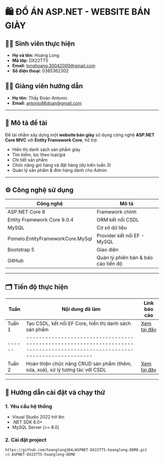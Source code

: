 # 🛍️ ĐỒ ÁN ASP.NET - WEBSITE BÁN GIÀY

## 👩‍💻 Sinh viên thực hiện
- **Họ và tên:** Hoàng Long
- **Mã lớp:** DX22TT5  
- **Email:** longhoang.30042000@gmail.com
- **Số điện thoại:** 0385362302

## 👨‍🏫 Giảng viên hướng dẫn
- **Họ tên:** Thầy Đoàn Antonio  
- **Email:** antonio86doan@gmail.com

---

## 📌 Mô tả đề tài

Đề tài nhằm xây dựng một **website bán giày** sử dụng công nghệ **ASP.NET Core MVC** với **Entity Framework Core**, hỗ trợ:
- Hiển thị danh sách sản phẩm giày
- Tìm kiếm, lọc theo loại/giá
- Chi tiết sản phẩm
- Chức năng giỏ hàng và đặt hàng (dự kiến tuần 3)
- Quản lý sản phẩm & đơn hàng dành cho Admin

---

## ⚙️ Công nghệ sử dụng

| Công nghệ | Mô tả |
|----------|-------|
| ASP.NET Core 8 | Framework chính |
| Entity Framework Core 9.0.4 | ORM kết nối CSDL |
| MySQL | Cơ sở dữ liệu |
| Pomelo.EntityFrameworkCore.MySql | Provider kết nối EF - MySQL |
| Bootstrap 5 | Giao diện |
| GitHub | Quản lý phiên bản & báo cáo tiến độ |

---

## 🗂️ Tiến độ thực hiện

| Tuần | Nội dung đã làm | Link báo cáo |
|------|------------------|--------------|
| Tuần 1 | Tạo CSDL, kết nối EF Core, hiển thị danh sách sản phẩm | [Xem tại đây](progress-report/week01.md) 
|------|---------------------------------------------------------------------------------------------------------------------------|
| Tuần 2 | Hoàn thiện chức năng CRUD sản phẩm (thêm, sửa, xoá), xử lý tương tác với CSDL | [Xem tại đây](progress-report/week02.md) 

---

## 🧪 Hướng dẫn cài đặt và chạy thử

### 1. Yêu cầu hệ thống
- Visual Studio 2022 trở lên
- .NET SDK 8.0+
- MySQL Server (>= 8.0)

### 2. Cài đặt project
```bash
https://github.com/hoanglong304/ASPNET-DX22TT5-hoanglong-DEMO.git
cd ASPNET-DX22TT5-hoanglong-DEMO
